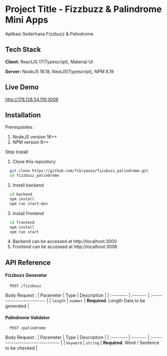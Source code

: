 
# Project Title - Fizzbuzz & Palindrome Mini Apps

Aplikasi Sederhana Fizzbuzz & Palindrome


## Tech Stack

**Client:** ReactJS 17(Typescript), Material UI

**Server:** NodeJS 16.18, NestJS(Typescript), NPM 8.19


## Live Demo

http://178.128.54.119:3006


## Installation
Prerequisites :
1. NodeJS version 16++
2. NPM version 8++


Step Install

1. Clone this repository
```bash
  git clone https://github.com/fikryaoza/fizzbuzz_palindrome.git
  cd fizzbuzz_palindrome
```
2. Install backend
```bash
  cd backend
  npm install
  npm run start:dev
```
3. Install frontend
```bash
  cd frontend
  npm install
  npm run start
```
4. Backend can be accessed at http://localhost:3000
5. Frontend can be accessed at http://localhost:3006
## API Reference

#### Fizzbuzz Generator

```http
  POST /fizzbuzz
```
Body Request :
| Parameter | Type     | Description                |
| :-------- | :------- | :------------------------- |
| `length` | `number` | **Required**. Length Data to be generated |


#### Palindrome Validator

```http
  POST /palindrome
```
Body Request :
| Parameter | Type     | Description                       |
| :-------- | :------- | :-------------------------------- |
| `keyword`      | `string` | **Required**. Word / Sentence to be checked |


